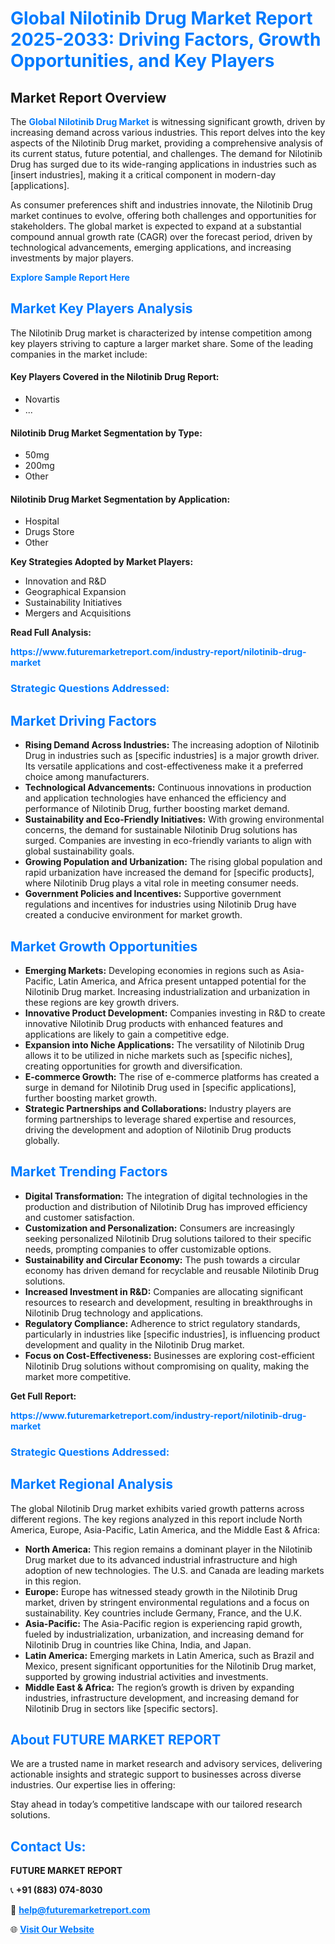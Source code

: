 <h1 style="color: #007BFF;">Global Nilotinib Drug Market Report 2025-2033: Driving Factors, Growth Opportunities, and Key Players</h1>

<section id="overview">
<h2>Market Report Overview</h2>
<p>The <a href="https://www.futuremarketreport.com/industry-report/nilotinib-drug-market" style="color: #007BFF; text-decoration: none;"><strong>Global Nilotinib Drug Market</strong></a> is witnessing significant growth, driven by increasing demand across various industries. This report delves into the key aspects of the Nilotinib Drug market, providing a comprehensive analysis of its current status, future potential, and challenges. The demand for Nilotinib Drug has surged due to its wide-ranging applications in industries such as [insert industries], making it a critical component in modern-day [applications].</p>
<p>As consumer preferences shift and industries innovate, the Nilotinib Drug market continues to evolve, offering both challenges and opportunities for stakeholders. The global market is expected to expand at a substantial compound annual growth rate (CAGR) over the forecast period, driven by technological advancements, emerging applications, and increasing investments by major players.</p>
</section>

<section id="overview">
<p><a href="https://www.futuremarketreport.com/request-sample/reportId=106259" style="color: #007BFF; text-decoration: none;"><strong>Explore Sample Report Here</strong></a></p>
</section>

<section id="key-players">
<h2 style="color: #007BFF;">Market Key Players Analysis</h2>
<p>The Nilotinib Drug market is characterized by intense competition among key players striving to capture a larger market share. Some of the leading companies in the market include:</p>
<h4>Key Players Covered in the Nilotinib Drug Report:</h4>
<ul><li>Novartis</li><li>...</li></ul>
<h4>Nilotinib Drug Market Segmentation by Type:</h4>
<ul><li>50mg</li><li>200mg</li><li>Other</li></ul>

<h4>Nilotinib Drug Market Segmentation by Application:</h4>
<ul><li>Hospital</li><li>Drugs Store</li><li>Other</li></ul>
<p><strong>Key Strategies Adopted by Market Players:</strong></p>
<ul>
<li>Innovation and R&D</li>
<li>Geographical Expansion</li>
<li>Sustainability Initiatives</li>
<li>Mergers and Acquisitions</li>
</ul>
</section>

<section>
<p><strong>Read Full Analysis: </strong></p><a href="https://www.futuremarketreport.com/industry-report/nilotinib-drug-market" style="color: #007BFF; text-decoration: none;"><strong>https://www.futuremarketreport.com/industry-report/nilotinib-drug-market</strong></a>
<h3 style="color: #007BFF;">Strategic Questions Addressed:</h3>
</section>

<section id="driving-factors">
<h2 style="color: #007BFF;">Market Driving Factors</h2>
<ul>
<li><strong>Rising Demand Across Industries:</strong> The increasing adoption of Nilotinib Drug in industries such as [specific industries] is a major growth driver. Its versatile applications and cost-effectiveness make it a preferred choice among manufacturers.</li>
<li><strong>Technological Advancements:</strong> Continuous innovations in production and application technologies have enhanced the efficiency and performance of Nilotinib Drug, further boosting market demand.</li>
<li><strong>Sustainability and Eco-Friendly Initiatives:</strong> With growing environmental concerns, the demand for sustainable Nilotinib Drug solutions has surged. Companies are investing in eco-friendly variants to align with global sustainability goals.</li>
<li><strong>Growing Population and Urbanization:</strong> The rising global population and rapid urbanization have increased the demand for [specific products], where Nilotinib Drug plays a vital role in meeting consumer needs.</li>
<li><strong>Government Policies and Incentives:</strong> Supportive government regulations and incentives for industries using Nilotinib Drug have created a conducive environment for market growth.</li>
</ul>
</section>

<section id="growth-opportunities">
<h2 style="color: #007BFF;">Market Growth Opportunities</h2>
<ul>
<li><strong>Emerging Markets:</strong> Developing economies in regions such as Asia-Pacific, Latin America, and Africa present untapped potential for the Nilotinib Drug market. Increasing industrialization and urbanization in these regions are key growth drivers.</li>
<li><strong>Innovative Product Development:</strong> Companies investing in R&D to create innovative Nilotinib Drug products with enhanced features and applications are likely to gain a competitive edge.</li>
<li><strong>Expansion into Niche Applications:</strong> The versatility of Nilotinib Drug allows it to be utilized in niche markets such as [specific niches], creating opportunities for growth and diversification.</li>
<li><strong>E-commerce Growth:</strong> The rise of e-commerce platforms has created a surge in demand for Nilotinib Drug used in [specific applications], further boosting market growth.</li>
<li><strong>Strategic Partnerships and Collaborations:</strong> Industry players are forming partnerships to leverage shared expertise and resources, driving the development and adoption of Nilotinib Drug products globally.</li>
</ul>
</section>

<section id="trending-factors">
<h2 style="color: #007BFF;">Market Trending Factors</h2>
<ul>
<li><strong>Digital Transformation:</strong> The integration of digital technologies in the production and distribution of Nilotinib Drug has improved efficiency and customer satisfaction.</li>
<li><strong>Customization and Personalization:</strong> Consumers are increasingly seeking personalized Nilotinib Drug solutions tailored to their specific needs, prompting companies to offer customizable options.</li>
<li><strong>Sustainability and Circular Economy:</strong> The push towards a circular economy has driven demand for recyclable and reusable Nilotinib Drug solutions.</li>
<li><strong>Increased Investment in R&D:</strong> Companies are allocating significant resources to research and development, resulting in breakthroughs in Nilotinib Drug technology and applications.</li>
<li><strong>Regulatory Compliance:</strong> Adherence to strict regulatory standards, particularly in industries like [specific industries], is influencing product development and quality in the Nilotinib Drug market.</li>
<li><strong>Focus on Cost-Effectiveness:</strong> Businesses are exploring cost-efficient Nilotinib Drug solutions without compromising on quality, making the market more competitive.</li>
</ul>
</section>

<section>
<p><strong>Get Full Report: </strong></p><a href="https://www.futuremarketreport.com/industry-report/nilotinib-drug-market" style="color: #007BFF; text-decoration: none;"><strong>https://www.futuremarketreport.com/industry-report/nilotinib-drug-market</strong></a>
<h3 style="color: #007BFF;">Strategic Questions Addressed:</h3>
</section>


<section id="regional-analysis">
<h2 style="color: #007BFF;">Market Regional Analysis</h2>
<p>The global Nilotinib Drug market exhibits varied growth patterns across different regions. The key regions analyzed in this report include North America, Europe, Asia-Pacific, Latin America, and the Middle East & Africa:</p>
<ul>
<li><strong>North America:</strong> This region remains a dominant player in the Nilotinib Drug market due to its advanced industrial infrastructure and high adoption of new technologies. The U.S. and Canada are leading markets in this region.</li>
<li><strong>Europe:</strong> Europe has witnessed steady growth in the Nilotinib Drug market, driven by stringent environmental regulations and a focus on sustainability. Key countries include Germany, France, and the U.K.</li>
<li><strong>Asia-Pacific:</strong> The Asia-Pacific region is experiencing rapid growth, fueled by industrialization, urbanization, and increasing demand for Nilotinib Drug in countries like China, India, and Japan.</li>
<li><strong>Latin America:</strong> Emerging markets in Latin America, such as Brazil and Mexico, present significant opportunities for the Nilotinib Drug market, supported by growing industrial activities and investments.</li>
<li><strong>Middle East & Africa:</strong> The region’s growth is driven by expanding industries, infrastructure development, and increasing demand for Nilotinib Drug in sectors like [specific sectors].</li>
</ul>
</section>

<footer>
<h2 style="color: #007BFF;">About FUTURE MARKET REPORT</h2>
<p>We are a trusted name in market research and advisory services, delivering actionable insights and strategic support to businesses across diverse industries. Our expertise lies in offering:</p>

<p>Stay ahead in today’s competitive landscape with our tailored research solutions.</p>

<h2 style="color: #007BFF;">Contact Us:</h2>
<p><strong>FUTURE MARKET REPORT</strong></p>
<p>📞 <strong>+91 (883) 074-8030</strong></p>
<p>📧 <strong><a href="mailto:help@futuremarketreport.com" style="color: #007BFF;">help@futuremarketreport.com</a></strong></p>
<p>🌐 <strong><a href="https://www.futuremarketreport.com/" style="color: #007BFF;">Visit Our Website</a></strong></p>
</footer>